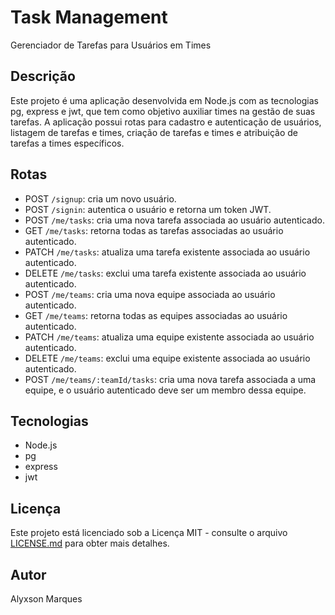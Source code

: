 # Task Management

Gerenciador de Tarefas para Usuários em Times

## Descrição

Este projeto é uma aplicação desenvolvida em Node.js com as tecnologias pg, express e jwt, que tem como objetivo auxiliar times na gestão de suas tarefas. A aplicação possui rotas para cadastro e autenticação de usuários, listagem de tarefas e times, criação de tarefas e times e atribuição de tarefas a times específicos. 

## Rotas

- POST `/signup`: cria um novo usuário.
- POST `/signin`: autentica o usuário e retorna um token JWT.
- POST `/me/tasks`: cria uma nova tarefa associada ao usuário autenticado.
- GET `/me/tasks`: retorna todas as tarefas associadas ao usuário autenticado.
- PATCH `/me/tasks`: atualiza uma tarefa existente associada ao usuário autenticado.
- DELETE `/me/tasks`: exclui uma tarefa existente associada ao usuário autenticado.
- POST `/me/teams`: cria uma nova equipe associada ao usuário autenticado.
- GET `/me/teams`: retorna todas as equipes associadas ao usuário autenticado.
- PATCH `/me/teams`: atualiza uma equipe existente associada ao usuário autenticado.
- DELETE `/me/teams`: exclui uma equipe existente associada ao usuário autenticado.
- POST `/me/teams/:teamId/tasks`: cria uma nova tarefa associada a uma equipe, e o usuário autenticado deve ser um membro dessa equipe.

## Tecnologias

- Node.js
- pg
- express
- jwt

## Licença

Este projeto está licenciado sob a Licença MIT - consulte o arquivo [LICENSE.md](LICENSE.md) para obter mais detalhes.

## Autor

Alyxson Marques
